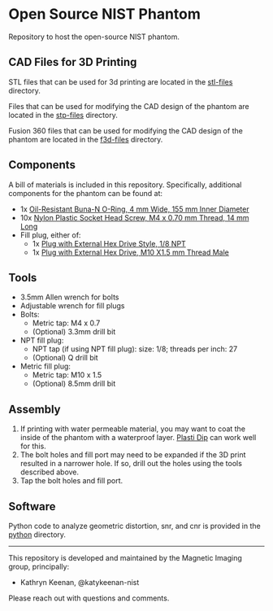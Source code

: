 # Open Source NIST Phantom

Repository to host the open-source NIST phantom. 

## CAD Files for 3D Printing

STL files that can be used for 3d printing are located in the 
[stl-files](https://github.com/usnistgov/open-source-mri-phantom/tree/main/stl-files) directory.

Files that can be used for modifying the CAD design of the phantom are located in the 
[stp-files](https://github.com/usnistgov/open-source-mri-phantom/tree/main/stp-files) directory.

Fusion 360 files that can be used for modifying the CAD design of the phantom are located in the 
[f3d-files](https://github.com/usnistgov/open-source-mri-phantom/tree/main/f3d-files) directory.

## Components
A bill of materials is included in this repository. Specifically, additional components for the phantom can be found at:
* 1x [Oil-Resistant Buna-N O-Ring, 4 mm Wide, 155 mm Inner Diameter](https://www.mcmaster.com/1302N303/)
* 10x [Nylon Plastic Socket Head Screw, M4 x 0.70 mm Thread, 14 mm Long](https://www.mcmaster.com/93640A129/)
* Fill plug, either of:
    * 1x [Plug with External Hex Drive Style, 1/8 NPT](https://www.mcmaster.com/45505K195/)
    * 1x [Plug with External Hex Drive, M10 X1.5 mm Thread Male](https://www.mcmaster.com/4956N25/)

## Tools
* 3.5mm Allen wrench for bolts
* Adjustable wrench for fill plugs
* Bolts:
    * Metric tap: M4 x 0.7
    * (Optional) 3.3mm drill bit
* NPT fill plug:
    * NPT tap (if using NPT fill plug): size: 1/8; threads per inch: 27
    * (Optional) Q drill bit
* Metric fill plug:
    * Metric tap: M10 x 1.5
    * (Optional) 8.5mm drill bit

## Assembly
1. If printing with water permeable material, you may want to coat the inside of the phantom with a waterproof 
layer. [Plasti Dip](https://plastidip.com/our-products/plasti-dip/) can work well for this.
1. The bolt holes and fill port may need to be expanded if the 3D print resulted in a narrower hole. If so, drill out
the holes using the tools described above.
1. Tap the bolt holes and fill port.


## Software
Python code to analyze geometric distortion, snr, and cnr is provided in the [python](https://github.com/usnistgov/open-source-mri-phantom/tree/main/python) directory.

---

This repository is developed and maintained
by the Magnetic Imaging group, principally:

- Kathryn Keenan, @katykeenan-nist

Please reach out with questions and comments.
